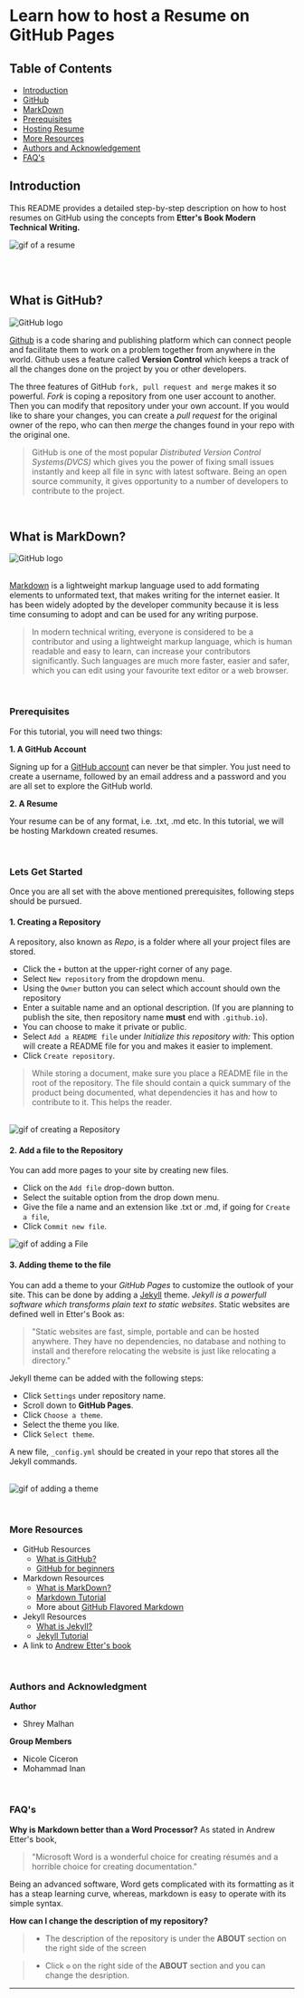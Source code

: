 # Learn how to host a Resume on GitHub Pages

## Table of Contents
* [Introduction](#introduction)
* [GitHub](#what-is-github) 
* [MarkDown](#what-is-markdown)
* [Prerequisites](#prerequisites)
* [Hosting Resume](#lets-get-started)
* [More Resources](#more-resources) 
* [Authors and Acknowledgement](#authors-and-acknowledgment)
* [FAQ's](#faqs)
## Introduction
This README provides a detailed step-by-step description on how to host resumes on GitHub using the concepts from **Etter's Book  Modern Technical Writing.**

<img  src="resume.gif" alt="gif of a resume">

<br> <br>
## What is GitHub?

<img  src="gitLogopng.png" alt="GitHub logo">

[Github](https://www.youtube.com/watch?v=w3jLJU7DT5E&ab_channel=GitHub) is a code sharing and publishing platform which can connect people and facilitate them to work on a problem together from anywhere in the world. Github uses a feature called **Version Control** which keeps a track of all the changes done on the project by you or other developers.

The three features of GitHub `fork, pull request and merge` makes it so powerful. *Fork* is coping a repository from one user account to another. Then you can modify that repository under your own account. If you would like to share your changes, you can create a *pull request* for the original owner of the repo, who can then *merge* the changes found in your repo with the original one. 

> GitHub is one of the most popular *Distributed Version Control Systems(DVCS)* which gives you the power of fixing small issues instantly and keep all file in sync with latest software. 
>Being an open source community, it gives opportunity to a number of developers  to contribute to the project.

</br>

## What is MarkDown?

<img src="markdown.gif" alt="GitHub logo">

</br>[Markdown](https://www.youtube.com/watch?v=f49LJV1i-_w&ab_channel=Codecademy) is a lightweight markup language used to add formating elements to unformated text, that makes writing for the internet easier. It has been widely adopted by the developer community because it is less time consuming to adopt and can be used for any writing purpose. 

> In modern technical writing, everyone is considered to be a contributor and using a lightweight markup language, which is human readable and easy to learn, can increase your contributors significantly. 
Such languages are much more faster, easier and safer, which you can edit using your favourite text editor or a web browser.


<br>

### Prerequisites

For this tutorial, you will need two things:

**1. A GitHub Account**

Signing up for a [GitHub account](https://github.com/) can never be that simpler. You just need to create a username, followed by an email address and a password and you are all set to explore the GitHub world.

**2. A Resume**

Your resume can be of any format, i.e. .txt, .md etc. In this tutorial, we will be hosting Markdown created resumes.

<br>

### Lets Get Started

Once you are all set with the above mentioned prerequisites, following steps should be pursued. 

#### 1. Creating a Repository
A repository, also known as *Repo*, is a folder where all your project files are stored.

* Click the `+` button at the upper-right corner of any page. 
* Select `New repository` from the dropdown menu.
* Using the `Owner` button you can select which account should own the repository
* Enter a suitable name and an optional description. (If you are planning to publish the site, then repository name **must** end with `.github.io`).
* You can choose to make it private or public.
* Select `Add a README file` under *Initialize this repository with:* This option will create a README file for you and makes it easier to implement.
* Click `Create repository`.

> While storing a document, make sure you place a README file in the root of the repository. The file should contain a quick summary of the product being documented, what dependencies it has and how to contribute to it.
> This helps the reader.

<br>
<img  src="createRepo.gif" alt="gif of creating a Repository">


#### 2. Add a file to the Repository
You can add more pages to your site by creating new files.
* Click on the `Add file` drop-down button.
* Select the suitable option from the drop down menu. 
* Give the file a name and an extension like .txt or .md, if going for `Create a file`, 
* Click `Commit new file`.

<img src="createFile.gif" alt="gif of adding a File"> 


#### 3. Adding theme to the file
You can add a theme to your *GitHub Pages* to customize the outlook of your site. This can be done by adding a [Jekyll](https://docs.github.com/en/free-pro-team@latest/github/working-with-github-pages/about-github-pages-and-jekyll) theme.
*Jekyll is a powerfull software which transforms plain text to static websites*. Static websites are defined well in Etter's Book as:
> "Static websites are fast, simple, portable and can be hosted anywhere. They have no dependencies, no database and nothing to install and therefore relocating the website is just like relocating a directory."

Jekyll theme can be added with the following steps:  

* Click `Settings` under repository name.
* Scroll down to **GitHub Pages**.
* Click `Choose a theme`.
* Select the theme you like.
* Click `Select theme`.

A new file, `_config.yml` should be created in your repo that stores all the Jekyll commands. 

<br> <img src="theme.gif" alt="gif of adding a theme"> 

<br>


### More Resources
* GitHub Resources
    * [What is GitHub?](https://www.youtube.com/watch?v=w3jLJU7DT5E&ab_channel=GitHub)
    * [GitHub for beginners](https://readwrite.com/2013/09/30/understanding-github-a-journey-for-beginners-part-1/)
* Markdown Resources
    * [What is MarkDown?](https://www.youtube.com/watch?v=f49LJV1i-_w&ab_channel=Codecademy)
    * [Markdown Tutorial](https://www.markdowntutorial.com/)
    * More about [GitHub Flavored Markdown](https://github.github.com/gfm/)
* Jekyll Resources
    * [What is Jekyll?](https://www.youtube.com/watch?v=T1itpPvFWHI&list=PLLAZ4kZ9dFpOPV5C5Ay0pHaa0RJFhcmcB&ab_channel=MikeDane)
    * [Jekyll Tutorial](https://www.youtube.com/playlist?list=PLLAZ4kZ9dFpOPV5C5Ay0pHaa0RJFhcmcB)
* A link to [Andrew Etter's book](https://www.amazon.ca/Modern-Technical-Writing-Introduction-Documentation-ebook/dp/B01A2QL9SS)


<br>

### Authors and Acknowledgment

**Author**
* Shrey Malhan

**Group Members**
* Nicole Ciceron
* Mohammad Inan

<br>

### FAQ's
**Why is Markdown better than a Word Processor?**
As stated in Andrew Etter's book, 
> "Microsoft Word is a wonderful choice for creating résumés and a horrible
choice for creating documentation."

Being an advanced software, Word gets complicated with its formatting as it has a steap learning curve, whereas, markdown is easy to operate with its simple syntax.



**How can I change the description of my repository?**

> * The description of the repository is under the **ABOUT** section on the right side of the screen 

> * Click `⚙️` on the right side of the **ABOUT** section and you can change the desription.

---


